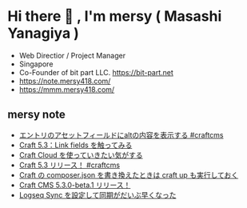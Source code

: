 # Hi there 👋 , I'm mersy ( Masashi Yanagiya )

- Web Directior / Project Manager
- Singapore
- Co-Founder of bit part LLC. https://bit-part.net
- https://note.mersy418.com/
- https://mmm.mersy418.com/

## mersy note
<!-- BLOG-POST-LIST:START -->
- [エントリのアセットフィールドにaltの内容を表示する #craftcms](https://note.mersy418.com/article/craftcms-alt-edit?utm_source=feed)
- [Craft 5.3：Link fields を触ってみる](https://note.mersy418.com/article/craft-5-3-link-fields?utm_source=feed)
- [Craft Cloud を使っていきたい気がする](https://note.mersy418.com/article/craft-cloud-introduce?utm_source=feed)
- [Craft 5.3 リリース！ #craftcms](https://note.mersy418.com/article/craft-5-3-released?utm_source=feed)
- [Craft の composer.json を書き換えたときは craft up も実行しておく](https://note.mersy418.com/article/craft-composer-json-craft-up?utm_source=feed)
- [Craft CMS 5.3.0-beta.1 リリース！](https://note.mersy418.com/article/craft-cms-5-3-0-beta-1?utm_source=feed)
- [Logseq Sync を設定して同期がだいぶ早くなった](https://note.mersy418.com/article/logseq-sync?utm_source=feed)
<!-- BLOG-POST-LIST:END -->
